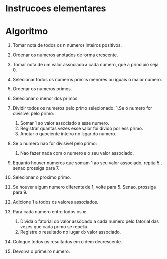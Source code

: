 # Instrucoes elementares

# Algoritmo
1. Tomar nota de todos os n números inteiros positivos.
2. Ordenar  os numeros anotados de forma crescente.
3. Tomar nota de um valor associado a cada numero, que a principio seja 0.
3. Selecionar todos os numeros primos menores ou iguais o maior numero.
4. Ordenar os numeros primos.
5. Selecionar o menor dos primos.
5. Dividir todos os numeros pelo primo selecionado. 
1.Se o numero for divisivel pelo primo:

    1. Somar 1 ao valor associado a esse numero.
    2. Registrar quantas vezes esse valor foi divido por ess primo.
    2. Anotar o quociente inteiro no lugar do numero.
1. Se o numero nao for divisivel pelo primo:

    1. Nao fazer nada com o numero e o seu valor associado. 
6. Equanto houver numeros que somam 1 ao seu valor associado, repita 5., senao prossiga para 7.
7. Selecionar o proximo primo.
8. Se houver algum numero diferente de 1, volte para 5. Senao, prossiga para 9.
9. Adicione 1 a todos os valores associados.
10. Para cada numero entre todos os n:

    1. Divida o fatorial do valor associado a cada numero pelo fatorial das vezes que cada primo se repetiu.
    2. Registre o resultado no lugar do valor associado.
11. Coloque todos os resultados em ordem decrescente.
12. Devolva o primeiro numero.
